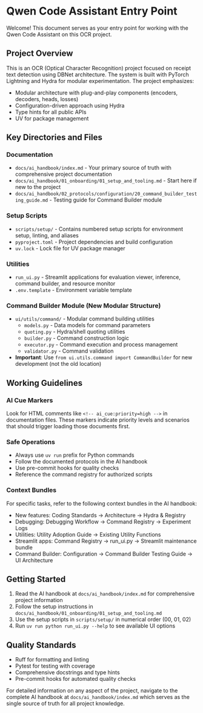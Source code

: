 # Qwen Code Assistant Entry Point

Welcome! This document serves as your entry point for working with the Qwen Code Assistant on this OCR project.

## Project Overview

This is an OCR (Optical Character Recognition) project focused on receipt text detection using DBNet architecture. The system is built with PyTorch Lightning and Hydra for modular experimentation. The project emphasizes:

- Modular architecture with plug-and-play components (encoders, decoders, heads, losses)
- Configuration-driven approach using Hydra
- Type hints for all public APIs
- UV for package management

## Key Directories and Files

### Documentation
- `docs/ai_handbook/index.md` - Your primary source of truth with comprehensive project documentation
- `docs/ai_handbook/01_onboarding/01_setup_and_tooling.md` - Start here if new to the project
- `docs/ai_handbook/02_protocols/configuration/20_command_builder_testing_guide.md` - Testing guide for Command Builder module

### Setup Scripts
- `scripts/setup/` - Contains numbered setup scripts for environment setup, linting, and aliases
- `pyproject.toml` - Project dependencies and build configuration
- `uv.lock` - Lock file for UV package manager

### Utilities
- `run_ui.py` - Streamlit applications for evaluation viewer, inference, command builder, and resource monitor
- `.env.template` - Environment variable template

### Command Builder Module (New Modular Structure)
- `ui/utils/command/` - Modular command building utilities
  - `models.py` - Data models for command parameters
  - `quoting.py` - Hydra/shell quoting utilities
  - `builder.py` - Command construction logic
  - `executor.py` - Command execution and process management
  - `validator.py` - Command validation
- **Important**: Use `from ui.utils.command import CommandBuilder` for new development (not the old location)

## Working Guidelines

### AI Cue Markers
Look for HTML comments like `<!-- ai_cue:priority=high -->` in documentation files. These markers indicate priority levels and scenarios that should trigger loading those documents first.

### Safe Operations
- Always use `uv run` prefix for Python commands
- Follow the documented protocols in the AI handbook
- Use pre-commit hooks for quality checks
- Reference the command registry for authorized scripts

### Context Bundles
For specific tasks, refer to the following context bundles in the AI handbook:
- New features: Coding Standards → Architecture → Hydra & Registry
- Debugging: Debugging Workflow → Command Registry → Experiment Logs
- Utilities: Utility Adoption Guide → Existing Utility Functions
- Streamlit apps: Command Registry → run_ui.py → Streamlit maintenance bundle
- Command Builder: Configuration → Command Builder Testing Guide → UI Architecture

## Getting Started

1. Read the AI handbook at `docs/ai_handbook/index.md` for comprehensive project information
2. Follow the setup instructions in `docs/ai_handbook/01_onboarding/01_setup_and_tooling.md`
3. Use the setup scripts in `scripts/setup/` in numerical order (00, 01, 02)
4. Run `uv run python run_ui.py --help` to see available UI options

## Quality Standards

- Ruff for formatting and linting
- Pytest for testing with coverage
- Comprehensive docstrings and type hints
- Pre-commit hooks for automated quality checks

For detailed information on any aspect of the project, navigate to the complete AI handbook at `docs/ai_handbook/index.md` which serves as the single source of truth for all project knowledge.
